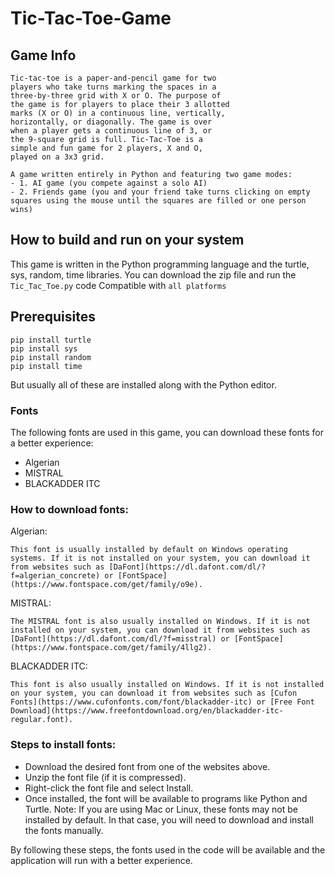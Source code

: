 # Tic-Tac-Toe-Game

## Game Info
 ```text
Tic-tac-toe is a paper-and-pencil game for two
players who take turns marking the spaces in a
three-by-three grid with X or O. The purpose of
the game is for players to place their 3 allotted
marks (X or O) in a continuous line, vertically,
horizontally, or diagonally. The game is over
when a player gets a continuous line of 3, or
the 9-square grid is full. Tic-Tac-Toe is a
simple and fun game for 2 players, X and O,
played on a 3x3 grid.

A game written entirely in Python and featuring two game modes:
 - 1. AI game (you compete against a solo AI)
 - 2. Friends game (you and your friend take turns clicking on empty squares using the mouse until the squares are filled or one person wins)
 ```

## How to build and run on your system
This game is written in the Python programming language and the turtle, sys, random, time libraries.
You can download the zip file and run the ```Tic_Tac_Toe.py``` code
Compatible with ```all platforms```
## Prerequisites
```
pip install turtle
pip install sys
pip install random
pip install time
```
But usually all of these are installed along with the Python editor.

### Fonts
The following fonts are used in this game, you can download these fonts for a better experience:

 - Algerian
 - MISTRAL
 - BLACKADDER ITC

### How to download fonts:
Algerian:
```
This font is usually installed by default on Windows operating systems. If it is not installed on your system, you can download it from websites such as [DaFont](https://dl.dafont.com/dl/?f=algerian_concrete) or [FontSpace](https://www.fontspace.com/get/family/o9e).
```
MISTRAL:
```
The MISTRAL font is also usually installed on Windows. If it is not installed on your system, you can download it from websites such as [DaFont](https://dl.dafont.com/dl/?f=misstral) or [FontSpace](https://www.fontspace.com/get/family/4llg2).
```
BLACKADDER ITC:
```
This font is also usually installed on Windows. If it is not installed on your system, you can download it from websites such as [Cufon Fonts](https://www.cufonfonts.com/font/blackadder-itc) or [Free Font Download](https://www.freefontdownload.org/en/blackadder-itc-regular.font).
```
### Steps to install fonts:
 - Download the desired font from one of the websites above.
 - Unzip the font file (if it is compressed).
 - Right-click the font file and select Install.
 - Once installed, the font will be available to programs like Python and Turtle.
Note:
If you are using Mac or Linux, these fonts may not be installed by default. In that case, you will need to download and install the fonts manually.

By following these steps, the fonts used in the code will be available and the application will run with a better experience.
```

